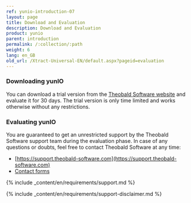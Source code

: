```yaml
---
ref: yunio-introduction-07
layout: page
title: Download and Evaluation
description: Download and Evaluation
product: yunio
parent: introduction
permalink: /:collection/:path
weight: 6
lang: en_GB
old_url: /Xtract-Universal-EN/default.aspx?pageid=evaluation
---
```


### Downloading yunIO

You can download a trial version from the [Theobald Software website](https://theobald-software.com/en/download-trial/) and evaluate it for 30 days.
The trial version is only time limited and works otherwise without any restrictions.

### Evaluating yunIO
You are guaranteed to get an unrestricted support by the Theobald Software support team during the evaluation phase.
In case of any questions or doubts, feel free to contact Theobald Software at any time: <br>
- [https://support.theobald-software.com](https://support.theobald-software.com)
- [Contact forms](https://theobald-software.com/en/contact/)

<!---
### Support
-->
{% include _content/en/requirements/support.md %}

{% include _content/en/requirements/support-disclaimer.md %}

